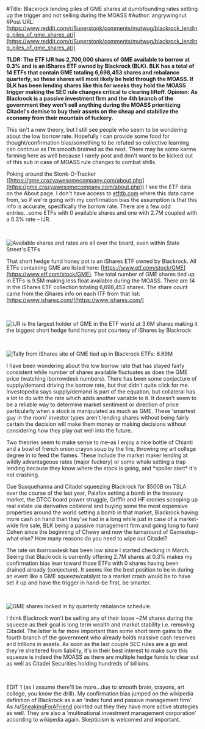 #Title: Blackrock lending piles of GME shares at dumbfounding rates setting up the trigger and not selling during the MOASS
#Author: angrywingnut
#Post URL: [https://www.reddit.com/r/Superstonk/comments/mutwug/blackrock_lending_piles_of_gme_shares_at/](https://www.reddit.com/r/Superstonk/comments/mutwug/blackrock_lending_piles_of_gme_shares_at/)


**TLDR: The ETF IJR has 2,700,000 shares of GME available to borrow at 0.3% and is an iShares ETF owned by Blackrock (BLK). BLK has a total of 14 ETFs that contain GME totaling 6,698,453 shares and rebalance quarterly, so these shares will most likely be held through the MOASS. If BLK has been lending shares like this for weeks they hold the MOASS trigger making the SEC rule changes critical to clearing liftoff. Opinion: As Blackrock is a passive investment firm and the 4th branch of the government they won't sell anything during the MOASS prioritizing Citadel's demise to buy their assets on the cheap and stabilize the economy from their mountain of fuckery.**

This isn't a new theory, but I still see people who seem to be wondering about the low borrow rate. Hopefully I can provide some food for thought/confirmation bias/something to be refuted so collective learning can continue as I'm smooth brained as the next. There may be some karma farming here as well because I rarely post and don't want to be kicked out of this sub in case of MOASS rule changes to combat shills.

Poking around the Stonk-O-Tracker ([https://gme.crazyawesomecompany.com/about.php](https://gme.crazyawesomecompany.com/about.php)) I see the ETF data on the About page. I don't have access to [etfdb.com](https://etfdb.com) where this data came from, so if we're going with my confirmation bias the assumption is that this info is accurate, specifically the borrow rate. There are a few odd entries...some ETFs with 0 available shares and one with 2.7M coupled with a 0.3% rate – IJR.

&#x200B;

![Available shares and rates are all over the board, even within State Street's ETFs ](https://i.redd.it/rlgh1xr0jcu61.gif)

That short hedge fund honey pot is an iShares ETF owned by Blackrock. All ETFs containing GME are listed here: [https://www.etf.com/stock/GME](https://www.etf.com/stock/GME). The total number of GME shares tied up in ETFs is 9.5M making less float available during the MOASS. There are 14 in the iShares ETF collection totaling 6,698,453 shares. The share count came from the iShares info on each ITF from that list: [https://www.ishares.com/](https://www.ishares.com/)

&#x200B;

![IJR is the largest holder of GME in the ETF world at 3.6M shares making it the biggest short hedge fund honey pot courtesy of iShares by Blackrock](https://preview.redd.it/9p1bftw03cu61.jpg?width=1280&format=pjpg&auto=webp&s=e5dae95c93f6faabda5de6e77a167d5ba4478806)

&#x200B;

![Tally from iShares site of GME tied up in Blackrock ETFs: 6.69M](https://i.redd.it/3r3kodyl4cu61.gif)

I have been wondering about the low borrow rate that has stayed fairly consistent while number of shares available fluctuates as does the GME price (watching iborrowdesk numbers). There has been some conjecture of supply/demand driving the borrow rate, but that didn't quite click for me. Investopedia says supply/demand is part of the equation, but collateral has a lot to do with the rate which adds another variable to it. It doesn't seem to be a reliable way to determine market sentiment or direction of price particularly when a stock is manipulated as much as GME. These 'smartest guy in the room' investor types aren't lending shares without being fairly certain the decision will make them money or making decisions without considering how they play out well into the future.

Two theories seem to make sense to me–as I enjoy a nice bottle of Chianti and a bowl of french onion crayon soup by the fire, throwing my art college degree in to feed the flames. These include the market maker lending at wildly advantageous rates (major fuckery) or some whale setting a trap lending because they know where the stock is going, and \*spoiler alert\* it's not crashing.

Cue Susquehanna and Citadel squeezing Blackrock for $500B on TSLA over the course of the last year, Palafox setting a bomb in the treasury market, the DTCC board power struggle, Griffin and HF cronies scooping up real estate via derivative collateral and buying some the most expensive properties around the world setting a bomb in that market, Blackrock having more cash on hand than they've had in a long while just in case of a market-wide fire sale, BLK being a passive management firm and going long to fund Cohen since the beginning of Chewy and now the turnaround of Gamestop–what else? How many reasons do you need to wipe out Citadel?

The rate on iborrowdesk has been low since I started checking in March. Seeing that Blackrock is currently offering 2.7M shares at 0.3% makes my confirmation bias lean toward those ETFs with 0 shares having been drained already (conjecture). It seems like the best position to be in during an event like a GME squeeze/catalyst to a market crash would be to have set it up and have the trigger in hand–be first, be smarter.

&#x200B;

![GME shares locked in by quarterly rebalance schedule.](https://i.redd.it/r1jth0eiqcu61.gif)

I think Blackrock won't be selling any of their loose \~2M shares during the squeeze as their goal is long term wealth and market stability i.e. removing Citadel. The latter is far more important than some short term gains to the fourth branch of the government who already holds massive cash reserves and trillions in assets. As soon as the last couple SEC rules are a go and they're sheltered from liability, it's in their best interest to make sure this squeeze is indeed the MOASS as there are multiple hedge funds to clear out as well as Citadel Securities holding hundreds of billions.

&#x200B;

EDIT 1 (as I assume there'll be more...due to smooth brain, crayons, art college, you know the drill). My confirmation bias jumped on the wikipedia definition of Blackrock as a an 'index fund and passive management firm'. As /u/[SneakingForAFriend](https://www.reddit.com/user/SneakingForAFriend/) pointed out they they have more active strategies as well. They are also a 'multinational investment management corporation' according to wikipedia again. Skepticism is welcomed and important.